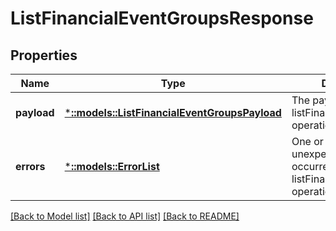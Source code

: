 # ListFinancialEventGroupsResponse

## Properties
Name | Type | Description | Notes
------------ | ------------- | ------------- | -------------
**payload** | [***::models::ListFinancialEventGroupsPayload**](ListFinancialEventGroupsPayload.md) | The payload for the listFinancialEventGroups operation. | [optional] [default to null]
**errors** | [***::models::ErrorList**](ErrorList.md) | One or more unexpected errors occurred during the listFinancialEventGroups operation. | [optional] [default to null]

[[Back to Model list]](../README.md#documentation-for-models) [[Back to API list]](../README.md#documentation-for-api-endpoints) [[Back to README]](../README.md)



